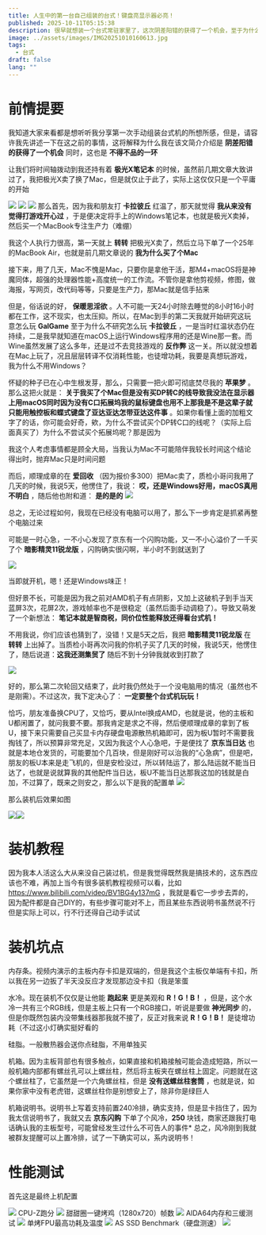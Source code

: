 ```yaml
---
title: 人生中的第一台自己组装的台式！键盘亮显示器必亮！
published: 2025-10-11T05:15:38
description: 很早就想装一个台式常驻家里了，这次阴差阳错的获得了一个机会，至于为什么我称它为阴差阳错，请看VCR
image: ../assets/images/IMG20251010160613.jpg
tags:
  - 台式
draft: false
lang: ""
---
```

# 前情提要
我知道大家来看都是想听听我分享第一次手动组装台式机的所想所感，但是，请容许我先讲述一下在这之前的事情，这将解释为什么我在该文简介介绍是 **阴差阳错的获得了一个机会** 同时，这也是 **不得不品的一环**

让我们将时间轴拨动到我还持有着 **极光X笔记本** 的时候，虽然前几期文章大致讲过了，我把极光X卖了换了Mac，但是就仅止于此了，实际上这仅仅只是一个平庸的开始

![](../assets/images/Screenshot_2025-10-11-05-45-03-97_e41039de8eaacf2.jpg)
![](../assets/images/Screenshot_2025-10-11-05-47-07-88_c03b3f779c2dfd4.jpg)
![](../assets/images/IMG20250929204541.jpg)
那么首先，因为我和朋友打 **卡拉彼丘** 红温了，那天就觉得 **我从来没有觉得打游戏开心过** ，于是便决定将手上的Windows笔记本，也就是极光X卖掉，然后买一个MacBook专注生产力（难绷）

我这个人执行力很高，第一天就上 **转转** 把极光X卖了，然后立马下单了一个25年的MacBook Air，也就是前几期文章说的 **我为什么买了个Mac** 

接下来，用了几天，Mac不愧是Mac，只要你是拿他干活，那M4+macOS将是神魔同体，超强的处理器性能+高度统一的工作流。不管你是拿他剪视频，修图，做海报，写网页，改代码等等，只要是生产力，那Mac就是信手拈来

但是，俗话说的好， **保暖思淫欲** 。人不可能一天24小时除去睡觉的8小时16小时都在工作，这不现实，也太压抑。所以，在Mac到手的第二天我就开始研究这玩意怎么玩 **GalGame** 至于为什么不研究怎么玩 **卡拉彼丘** ，一是当时红温状态仍在持续，二是我早就知道在macOS上运行Windows程序用的还是Wine那一套。而Wine虽然发展了这么多年，还是过不去竞技游戏的 **反作弊** 这一关。所以就没想着在Mac上玩了，况且层层转译不仅消耗性能，也徒增功耗，我要是真想玩游戏，我为什么不用Windows？

怀疑的种子已在心中生根发芽，那么，只需要一把火即可彻底焚尽我的 **苹果梦** 。那么这把火就是： **关于我买了个Mac但是没有买DP转C的线导致我没法在显示器上用macOS同时因为没有C口拓展坞我的鼠标键盘也用不上那我是不是这辈子就只能用触控板和蝶式键盘了亚达亚达怎带亚达这件事** 。如果你看懂上面的加粗文字了的话，你可能会好奇，欸，为什么不尝试买个DP转C口的线呢？（实际上后面真买了）为什么不尝试买个拓展坞呢？那是因为

我这个人考虑事情都是顾全大局，当我认为Mac不可能陪伴我较长时间这个结论得出时，抛弃Mac只是时间问题

而后，顺理成章的在 **爱回收** （因为报价多300）把Mac卖了，质检小哥问我用了几天的时候，我说5天，他愣住了，我说： **哎，还是Windows好用，macOS真用不明白** ，随后他也附和道： **是的是的** 
![](../assets/images/Screenshot_2025-10-11-05-48-04-91_4fbb30eb7b71661.jpg)

总之，无论过程如何，我现在已经没有电脑可以用了，那么下一步肯定是抓紧再整个电脑过来

可能是一时心急，一不小心发现了京东有一个闪购功能，又一不小心溢价了一千买了个 **暗影精灵11锐龙版** ，闪购确实很闪啊，半小时不到就送到了

![](../assets/images/Screenshot_2025-10-11-05-48-41-11_4fbb30eb7b71661.jpg)

当即就开机，嗯！还是Windows味正！

但好景不长，可能是因为我之前对AMD机子有点阴影，又加上这破机子到手当天蓝屏3次，花屏2次，游戏帧率也不是很稳定（虽然后面手动调稳了）。导致又萌发了一个新想法： **笔记本就是智商税，同价位性能释放还得看台式机！** 

不用我说，你们应该也猜到了，没错！又是5天之后，我把 **暗影精灵11锐龙版** 在 **转转** 上出掉了。当质检小哥再次问我的你机子买了几天的时候，我说5天，他愣住了，随后说道：**这我还测集贸了** 随后不到十分钟我就收到打款了

![](../assets/images/Screenshot_2025-10-11-05-49-05-90_c03b3f779c2dfd4.jpg)

好的，那么第二次轮回又结束了，此时我仍然处于一个没电脑用的情况（虽然也不是刚需）。不过这次，我下定决心了： **一定要整个台式机玩玩！** 

恰巧，朋友准备换CPU了，又恰巧，要从Intel换成AMD，也就是说，他的主板和U都闲置了，就问我要不要。那我肯定是求之不得，然后便顺理成章的拿到了板U，接下来只需要自己买显卡内存硬盘电源散热机箱即可，因为板U暂时不需要我掏钱了，所以预算非常充足，又因为我这个人心急吧，于是便找了 **京东当日达** 也就是本地仓发货的，可能要加个几百块，但是刚好可以治我的“心急病”，但是吧，朋友的板U本来是走飞机的，但是安检没过，所以转陆运了，那么陆运就不能当日达了，也就是说就算我的其他配件当日达，板U不能当日达那我这加的钱就是白加，不过算了，既来之则安之，那么以下是我的配置单
![](../assets/images/Screenshot_2025-10-09-20-06-36-95_ae1f93045b87aac.jpg)

那么装机后效果如图

![](../assets/images/IMG202510101606131.jpg)![](../assets/images/IMG20251011055119.jpg)

# 装机教程

因为我本人活这么大从来没自己装过机，但是我觉得既然我是搞技术的，这东西应该也不难，再加上当今有很多装机教程视频可以看，比如 https://www.bilibili.com/video/BV1BG4y137mG ，我就是看它一步步去弄的，因为配件都是自己DIY的，有些步骤可能对不上，而且某些东西说明书虽然说不行但是实际上可以，行不行还得自己动手试试

# 装机坑点

内存条。视频内演示的主板内存卡扣是双端的，但是我这个主板仅单端有卡扣，所以我在另一边扳了半天没反应才发现那边没卡扣（我是笨蛋

水冷。现在装机不仅仅是让他能 **跑起来** 更是美观和 **R！G！B！** ，但是，这个水冷一共有三个RGB线，但是主板上只有一个RGB接口，听说是要做 **神光同步** 的，但是你既然包装内没带集线器那我就不接了，反正对我来说 **R！G！B！** 是徒增功耗（不过这小灯确实挺好看的

硅脂。一般散热器会送你点硅脂，不用单独买

机箱。因为主板背部也有很多触点，如果直接和机箱接触可能会造成短路，所以一般机箱内部都有螺丝孔可以上螺丝柱，然后将主板夹在螺丝柱上固定。问题就在这个螺丝柱了，它虽然是一个六角螺丝柱，但是 **没有送螺丝柱套筒** ，也就是说，如果你家中没有老虎钳，这螺丝柱你是别想安上了，除非你是绿巨人

机箱说明书。说明书上写着支持前置240冷排，确实支持，但是显卡挡住了，因为我太信说明书了，我就又去 **京东闪购** 下单了个风冷，**250** 块钱，商家还跟我打电话确认我的主板型号，可能曾经发生过什么不可告人的事件* 总之，风冷刚到我就被群友提醒可以上置冷排，试了一下确实可以，系内说明书！

# 性能测试

首先这是最终上机配置

![](../assets/images/first-pc.png)
CPU-Z跑分
![](../assets/images/first-pc-1.png)
甜甜圈一键烤鸡（1280x720）帧数
![](../assets/images/d1122f2dcca5ea532c7aa45483120e3d.png)
AIDA64内存和三缓测试
![](../assets/images/first-pc-2.png)
单烤FPU最高功耗及温度
![](../assets/images/first-pc-3.png)
AS SSD Benchmark（硬盘测速）
![](../assets/images/first-pc-4.png)